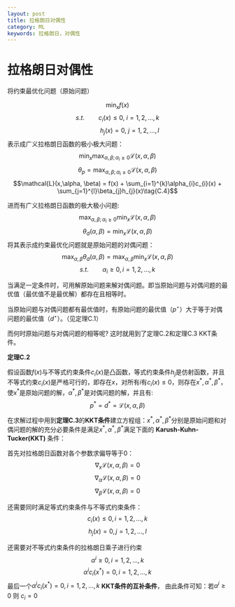 ```yaml
---
layout: post
title: 拉格朗日对偶性
category: ML
keywords: 拉格朗日，对偶性
---
```


# 拉格朗日对偶性
将约束最优化问题（原始问题）

$$\min_{x} f(x)\tag{C.1}$$
$$s.t. \qquad c_i(x) \le 0, \ i=1,2,...,k\tag{C.2}$$
$$ \qquad \ \ \ \ \ \ h_j(x) = 0, \ j=1,2,...,l \tag{C.3}$$
表示成广义拉格朗日函数的极小极大问题：
$$\min_{x}\max_{\alpha, \beta; \alpha_{i}\ge0} \mathcal{L}(x,\alpha, \beta) \tag{C.6}$$
$$\theta_{p} = \max_{\alpha, \beta; \alpha_{i}\ge0}\mathcal{L}(x,\alpha, \beta) \tag{C.5}$$
$$\mathcal{L}(x,\alpha, \beta) = f(x) + \sum_{i=1}^{k}\alpha_{i}c_{i}(x) + \sum_{j=1}^{l}\beta_{j}h_{j}(x)\tag{C.4}$$

进而有广义拉格朗日函数的极大极小问题:
$$\max_{\alpha, \beta; \alpha_{i}\ge0}\min_{x} \mathcal{L}(x,\alpha, \beta) \tag{C.8}$$
$$\theta_{d}(\alpha,\beta) = \min_{x}\mathcal{L}(x,\alpha, \beta) \tag{C.7}$$
将其表示成约束最优化问题就是原始问题的对偶问题：
$$\max_{\alpha,\beta}\theta_{d}(\alpha,\beta)=\max_{\alpha, \beta}\min_{x} \mathcal{L}(x,\alpha, \beta) \tag{C.9}$$
$$s.t. \qquad \alpha_{i}\ge 0, i=1,2,...,k$$

当满足一定条件时，可用解原始问题来解对偶问题。即当原始问题与对偶问题的最优值（最优值不是最优解）都存在且相等时。

当原始问题与对偶问题都有最优值时，有原始问题的最优值（$p^{\star}$）大于等于对偶问题的最优值（$d^{\star}$）。（见定理C.1）

而何时原始问题与对偶问题的相等呢? 这时就用到了定理C.2和定理C.3 KKT条件。

**定理C.2**

假设函数$f(x)$与不等式约束条件$c_{i}(x)$是凸函数，等式约束条件$h_{j}$是仿射函数，并且不等式约束$c_{i}(x)$是严格可行的，即存在$x$，对所有$i$有$c_{i}(x)\le0$，则存在$x^{*}, \alpha^{*}, \beta^{*}$，使$x^{*}$是原始问题的解，$\alpha^{*}, \beta^{*}$是对偶问题的解，并且有:
$$p^{*}=d^{*}=\mathcal{L}(x,\alpha,\beta)\tag{C.10}$$

在求解过程中用到**定理C.3**的**KKT条件**建立方程组：$x^{*}, \alpha^{*}, \beta^{*}$分别是原始问题和对偶问题的解的充分必要条件是满足$x^{*}, \alpha^{*}, \beta^{*}$满足下面的 **Karush-Kuhn-Tucker(KKT)** 条件：

首先对拉格朗日函数对各个参数求偏导等于0：
$$\nabla_{x}\mathcal{L}(x,\alpha,\beta)=0$$
$$\nabla_{\alpha}\mathcal{L}(x,\alpha,\beta)=0$$
$$\nabla_{\beta}\mathcal{L}(x,\alpha,\beta)=0$$

还需要同时满足等式约束条件与不等式约束条件：
$$c_i(x) \le 0, i=1,2,...,k$$
$$h_j(x) = 0, j=1,2,...,l$$

还需要对不等式约束条件的拉格朗日乘子进行约束
$$\alpha^{i} \ge 0, i=1,2,...,k$$
$$\alpha^{i}c_{i}(x^{*})=0, i=1,2,...,k$$ 
最后一个$\alpha^{i}c_{i}(x^{*})=0, i=1,2,...,k$ **KKT条件的互补条件**， 由此条件可知：若$\alpha^{i}\ge 0$ 则 $c_{i}=0$
